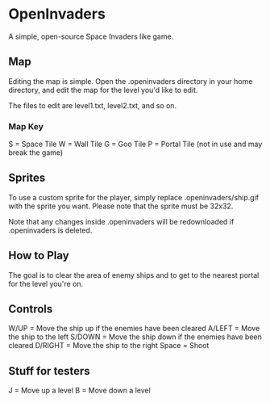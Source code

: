 # OpenInvaders

A simple, open-source Space Invaders like game.

## Map
Editing the map is simple.  Open the .openinvaders directory in your home directory, and edit the map for the level you'd like to edit.

The files to edit are level1.txt, level2.txt, and so on.

### Map Key
S = Space Tile
W = Wall Tile
G = Goo Tile
P = Portal Tile (not in use and may break the game)

## Sprites
To use a custom sprite for the player, simply replace .openinvaders/ship.gif with the sprite you want.  Please note that the sprite must be 32x32.

Note that any changes inside .openinvaders will be redownloaded if .openinvaders is deleted.

## How to Play
The goal is to clear the area of enemy ships and to get to the nearest portal for the level you're on.

## Controls
W/UP = Move the ship up if the enemies have been cleared
A/LEFT = Move the ship to the left
S/DOWN = Move the ship down if the enemies have been cleared
D/RIGHT = Move the ship to the right
Space = Shoot

## Stuff for testers
J = Move up a level
B = Move down a level
